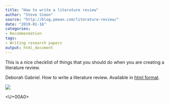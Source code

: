 ```yaml
---
title: "How to write a literature review"
author: "Steve Simon"
source: "http://blog.pmean.com/literature-review/"
date: "2019-01-16"
categories:
- Recommendation
tags:
- Writing research papers
output: html_document
---
```


This is a nice checklist of things that you should do when you are
creating a literature review.

<!---More--->

Deborah Gabriel. How to write a literature review. Available in [html
format](http://deborahgabriel.com/2017/08/21/how-to-write-a-literature-review/).

![](http://www.pmean.com/images/images/19/literature-review01.png)



<U+00A0>


